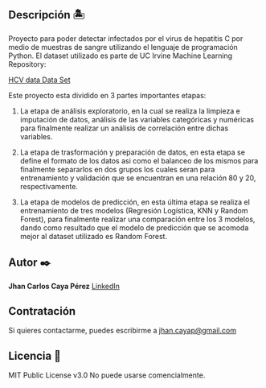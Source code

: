 ## Descripción 🏝

Proyecto para poder detectar infectados por el virus de hepatitis C por medio de muestras de sangre utilizando el lenguaje de programación Python. 
El dataset utilizado es parte de UC Irvine Machine Learning Repository:

[HCV data Data Set](https://archive.ics.uci.edu/ml/datasets/HCV+data) 

Este proyecto esta dividido en 3 partes importantes etapas:
1. La etapa de análisis exploratorio, en la cual se realiza la limpieza e imputación de datos, análisis de las variables categóricas y numéricas para finalmente realizar un análisis de correlación entre dichas variables.

2. La etapa de trasformación y preparación de datos, en esta etapa se define el formato de los datos asi como el balanceo de los mismos para finalmente separarlos en dos grupos los cuales seran para entrenamiento y validación que se encuentran en una relación 80 y 20, respectivamente.

3. La etapa de modelos de predicción, en esta última etapa se realiza el entrenamiento de tres modelos (Regresión Logística, KNN y Random Forest), para finalmente realizar una comparación entre los 3 modelos, dando como resultado que el modelo de predicción que se acomoda mejor al dataset utilizado es Random Forest.


## Autor ✒️
**Jhan Carlos Caya Pérez**
[LinkedIn](https://www.linkedin.com/in/jhancp/) 

## Contratación
Si quieres contactarme, puedes escribirme a jhan.cayap@gmail.com 

## Licencia 📄
MIT Public License v3.0
No puede usarse comencialmente.
